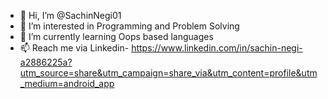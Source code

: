 - 👋 Hi, I’m @SachinNegi01
- 👀 I’m interested in Programming and Problem Solving
- 🌱 I’m currently learning Oops based languages
- 📫 Reach me via Linkedin- https://www.linkedin.com/in/sachin-negi-a2886225a?utm_source=share&utm_campaign=share_via&utm_content=profile&utm_medium=android_app

<!---
